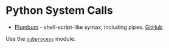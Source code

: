 # Python System Calls

* [Plumbum](https://plumbum.readthedocs.io/en/latest/) - shell-script-like syntax, including pipes.  [GitHub](https://github.com/tomerfiliba/plumbum)

Use the [`subprocess`](https://docs.python.org/3/library/subprocess.html#module-subprocess) module.


